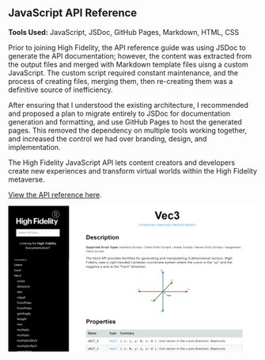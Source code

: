 ## JavaScript API Reference

**Tools Used:** JavaScript, JSDoc, GitHub Pages, Markdown, HTML, CSS

Prior to joining High Fidelity, the API reference guide was using JSDoc to generate the API documentation; however, the content was extracted from the output files and merged with Markdown template files uisng a custom JavaScript. The custom script required constant maintenance, and the process of creating files, merging them, then re-creating them was a definitive source of inefficiency. 

After ensuring that I understood the existing architecture, I recommended and proposed a plan to migrate entirely to JSDoc for documentation generation and formatting, and use GitHub Pages to host the generated pages. This removed the dependency on multiple tools working together, and increased the control we had over branding, design, and implementation. 

The High Fidelity JavaScript API lets content creators and developers create new experiences and transform virtual worlds within the High Fidelity metaverse. 

[View the API reference here](api/index.html). 

![](api-ref.png)

